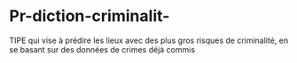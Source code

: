 # Pr-diction-criminalit-
TIPE qui vise à prédire les lieux avec des plus gros risques de criminalité, en se basant sur des données de crimes déjà commis
